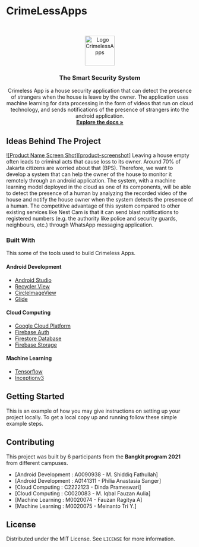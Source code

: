 # CrimeLessApps
<!-- PROJECT SHIELDS -->
<!--
*** I'm using markdown "reference style" links for readability.
*** Reference links are enclosed in brackets [ ] instead of parentheses ( ).
*** See the bottom of this document for the declaration of the reference variables
*** for contributors-url, forks-url, etc. This is an optional, concise syntax you may use.
*** https://www.markdownguide.org/basic-syntax/#reference-style-links
-->

<!-- PROJECT LOGO -->
<br />
<p align="center">
  <a href="https://drive.google.com/file/d/1JUKlIBW9ULTSw_8ODGCcZkADOjmt_eBV/view?usp=sharing">
    <img alt="Logo CrimelessApps" width="80" height="80" src="google drive">
  </a>

  <h3 align="center">The Smart Security System</h3>

  <p align="center">
    Crimeless App is a house security application that can detect the presence of strangers when the house is leave by the owner. The application uses machine learning for data processing in the form of videos that run on cloud technology, and sends notifications of the presence of strangers into the android application.
    <br />
    <a href="https://github.com/mas-diq/CrimeLessApps/tree/master"><strong>Explore the docs »</strong></a>
  </p>
</p>

<!-- ABOUT THE PROJECT -->
## Ideas Behind The Project
[![Product Name Screen Shot][product-screenshot]](https://example.com)
Leaving a house empty often leads to criminal acts that cause loss to its owner. Around 70% of Jakarta citizens are worried about that (BPS). Therefore, we want to develop a system that can help the owner of the house to monitor it remotely through an android application. The system, with a machine learning model deployed in the cloud as one of its components, will be able to detect the presence of a human by analyzing the recorded video of the house and notify the house owner when the system detects the presence of a human. The competitive advantage of this system compared to other existing services like Nest Cam is that it can send blast notifications to registered numbers (e.g. the authority like police and security guards, neighbours, etc.) through WhatsApp messaging application.

### Built With
This some of the tools used to build Crimeless Apps.
#### Android Development
* [Android Studio](https://developer.android.com/studio)
* [Recycler View](https://developer.android.com/jetpack/androidx/releases/recyclerview)
* [CircleImageView](https://github.com/hdodenhof/CircleImageView)
* [Glide](https://github.com/bumptech/glide)
#### Cloud Computing
* [Google Cloud Platform](https://cloud.google.com/)
* [Firebase Auth](https://firebase.google.com/products/auth)
* [Firestore Database](https://firebase.google.com/products-build)
* [Firebase Storage](https://firebase.google.com/docs/storage)
#### Machine Learning
* [Tensorflow](https://www.tensorflow.org/)
* [Inceptionv3](https://keras.io/api/applications/inceptionv3/)

<!-- GETTING STARTED -->
## Getting Started
This is an example of how you may give instructions on setting up your project locally.
To get a local copy up and running follow these simple example steps.

<!-- CONTRIBUTING -->
## Contributing
This project was built by 6 participants from the **Bangkit program 2021** from different campuses.
* [Android Development : A0090938 - M. Shiddiq Fathullah]
* [Android Development : A0141311 - Philia Anastasia Sanger]
* [Cloud Computing : C2222123 - Dinda Prameswari]
* [Cloud Computing : C0020083 - M. Iqbal Fauzan Aulia]
* [Machine Learning : M0020074 - Fauzan Ragitya A]
* [Machine Learning : M0020075 - Meinanto Tri Y.]

<!-- LICENSE -->
## License
Distributed under the MIT License. See `LICENSE` for more information.
